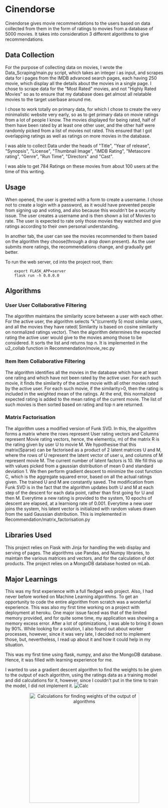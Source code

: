# Cinendorse
Cinendorse gives movie recommendations to the users based on data collected from them in the form of ratings to movies from a database of 5000 movies. It takes into consideration 3 different algorithms to give recommendations.

## Data Collection
For the purpose of collecting data on movies, I wrote the Data_Scraping/main.py script, which takes an integer i as input, and scrapes data for i pages from the IMDB advanced search pages, each having 250 movie, which display all the details about the movies in a single page. I chose to scrape data for the "Most Rated" movies, and not "Highly Rated Movies" so as to ensure that my database does get almost all relatable movies to the target userbase around me.

I chose to work totally on primary data, for which I chose to create the very minimalistic website very early, so as to get primary data on movie ratings from a lot of people I know. The movies displayed for being rated, half of them have been rated by at least one other user, and the other half were randomly picked from a list of movies not rated. This ensured that I got overlapping ratings as well as ratings on more movies in the database.

I was able to collect Data under the heads of "Title", "Year of release", "Synopsis", "License", "Thumbnail Image", "IMDB Rating", "Metascore rating", "Genre", "Run Time", "Directors" and "Cast".

I was able to get 784 Ratings on these movies from about 100 users at the time of this writing.

## Usage
When opened, the user is greeted with a form to create a username. I chose not to create a login with a password, as it would have prevented people from signing up and voting, and also because this wouldn't be a security issue. The user creates a username and is then shown a list of Movies to rate. The user is expected to rate only those movies they watched and give ratings according to their own personal understanding.

In another tab, the user can see the movies recommended to them based on the algorithm they choose(through a drop down present). As the user submits more ratings, the recommendations change, and gradually get better.

To run the web server, cd into the project root, then:
```
    export FLASK_APP=server
    flask run -h 0.0.0.0
```
## Algorithms
### User User Collaborative Filtering
The algorithm maintains the similarity score between a user with each other. For the active user, the algorithm selects "k"(currently 5) most similar users, and all the movies they have rated( Similarity is based on cosine similarity on normalized ratings vector). Then the algorithm determines the expected rating the active user would give to the movies among those to be considered. It sorts the list and returns top n.
It is implemented in the u2_collab function in Recommendation/movie_rec.py

### Item Item Collaborative Filtering
The algorithm identifies all the movies in the database which have at least one rating and which have not been rated by the active user. For each such movie, it finds the similarity of the active movie with all other movies rated by the active user. For each such movie, if the similarity>0, then the rating is included in the weighted mean of the ratings. At the end, this normalized expected rating is added to the mean rating of the current movie. The list of such movies is then sorted based on rating and top n are returned.

### Matrix Factorisation
The algorithm uses a modified version of Funk SVD.
In this, the algorithm forms a matrix where the rows represent User rating vectors and Columns represent Movie rating vectors, hence, the element(u, m) of the matrix R is the rating given by user U to movie M. We hypothesise that this matrix(Sparse) can be factorised as a product of 2 latent matrices U and M, where the rows of U represent the latent vector of user u, and columns of M represent movie M. The current number of latent factors is 10. We fill this up with values picked from a gaussian distribution of mean 0 and standard deviation 1. We then perform gradient descent to minimize the cost function C, which is the aggregate squared error, based on all the actual ratings given. The trained U and M are constantly saved. The modification from Funk SVD is in the fact that the algorithm updates both U and M at each step of the descent for each data point, rather than first going for U and then M.
Everytime a new rating is provided to the system, 10 epochs of descent are elapsed, at a learniong rate of 0.001.
Everytime a new user joins the system, his latent vector is initialized with random values drawn from the said Gaussian distribution.
This is implemented in Recommendation/matrix_factorisation.py

## Libraries Used
This project relies on Flask with Jinja for handling the web display and serving of pages. The algorithms use Pandas, and Numpy libraries, to maintain the various matrices and vectors, and for the calculation of dot products. The project relies on a MongoDB database hosted on mLab.

## Major Learnings
This was my first experience with a full fledged web project. Also, I had never before worked on Machine Learning algorithms. To get an opportunity to code the entire algorithm from scratch was a wonderful experience. This was also my first time working on a project with deployment at heroku. One major issue faced was that of the limited memory provided, and for quite some time, my application was showing a memory excess error. After a lot of optimizations, I was able to bring it down by 90%. While looking for a solution, I also found out about worker processes, however, since it was very late, I decided not to implement those, but, nevertheless, I read up about it and how it could help in my situation.

This was my first time using flask, numpy, and also the MongoDB database. Hence, it was filled with learning experience for me.

I wanted to use a gradient descent algorithm to find the weights to be given to the output of each algorithm, using the ratings data as a training model and did calculations for it, however, since I couldn't put in the time to train the model, I did not implement it.
![Calc](https://github.com/LakshyAAAgrawal/Cinendorse/edit/master/server/static/calc.jpg "sefw")

<p align="center">
  <img src="https://github.com/LakshyAAAgrawal/Cinendorse/edit/master/server/static/calc.jpg" width="350" title="Calculations for finding weights of the output of algorithms">
</p>

